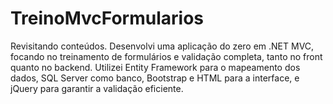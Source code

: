 # TreinoMvcFormularios
Revisitando conteúdos. Desenvolvi uma aplicação do zero em .NET MVC, focando no treinamento de formulários e validação completa, tanto no front quanto no backend. Utilizei Entity Framework para o mapeamento dos dados, SQL Server como banco, Bootstrap e HTML para a interface, e jQuery para garantir a validação eficiente. 

